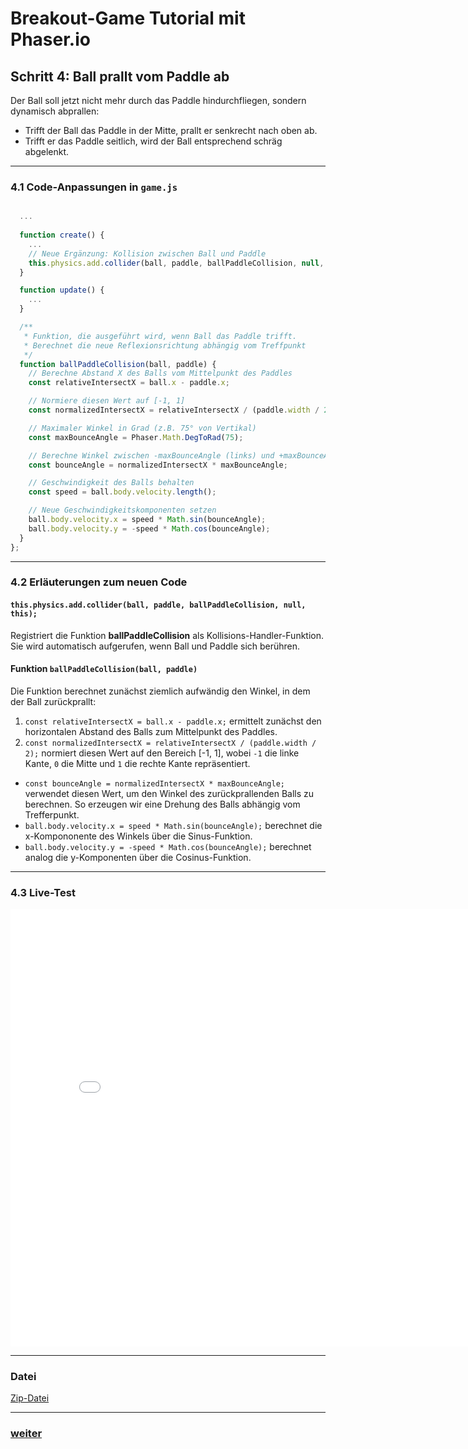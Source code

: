   <meta charset="utf-8" />
  <title>Breakout</title>
  <link rel="stylesheet" href="https://Hi2272.github.io/StyleMD.css">

# Breakout-Game Tutorial mit Phaser.io

## Schritt 4: Ball prallt vom Paddle ab 
Der Ball soll jetzt nicht mehr durch das Paddle hindurchfliegen, sondern dynamisch abprallen:
  - Trifft der Ball das Paddle in der Mitte, prallt er senkrecht nach oben ab.
  - Trifft er das Paddle seitlich, wird der Ball entsprechend schräg abgelenkt.

---

### 4.1 Code-Anpassungen in `game.js`

```js

  ...
 
  function create() {
    ...
    // Neue Ergänzung: Kollision zwischen Ball und Paddle
    this.physics.add.collider(ball, paddle, ballPaddleCollision, null, this);
  }

  function update() {
    ...
  }

  /**
   * Funktion, die ausgeführt wird, wenn Ball das Paddle trifft.
   * Berechnet die neue Reflexionsrichtung abhängig vom Treffpunkt
   */
  function ballPaddleCollision(ball, paddle) {
    // Berechne Abstand X des Balls vom Mittelpunkt des Paddles
    const relativeIntersectX = ball.x - paddle.x;

    // Normiere diesen Wert auf [-1, 1]
    const normalizedIntersectX = relativeIntersectX / (paddle.width / 2);

    // Maximaler Winkel in Grad (z.B. 75° von Vertikal)
    const maxBounceAngle = Phaser.Math.DegToRad(75);

    // Berechne Winkel zwischen -maxBounceAngle (links) und +maxBounceAngle (rechts)
    const bounceAngle = normalizedIntersectX * maxBounceAngle;

    // Geschwindigkeit des Balls behalten
    const speed = ball.body.velocity.length();

    // Neue Geschwindigkeitskomponenten setzen
    ball.body.velocity.x = speed * Math.sin(bounceAngle);
    ball.body.velocity.y = -speed * Math.cos(bounceAngle);
  }
};
```

---

### 4.2 Erläuterungen zum neuen Code

#### `this.physics.add.collider(ball, paddle, ballPaddleCollision, null, this);`
Registriert die Funktion **ballPaddleCollision** als  Kollisions-Handler-Funktion. Sie wird automatisch aufgerufen, wenn Ball und Paddle sich berühren.

#### Funktion `ballPaddleCollision(ball, paddle)`

Die Funktion berechnet zunächst ziemlich aufwändig den Winkel, in dem der Ball zurückprallt:
1. `const relativeIntersectX = ball.x - paddle.x;`
ermittelt zunächst den horizontalen Abstand des Balls zum Mittelpunkt des Paddles.
2. `const normalizedIntersectX = relativeIntersectX / (paddle.width / 2);` normiert diesen Wert auf den Bereich [-1, 1], wobei `-1` die linke Kante, `0` die Mitte und `1` die rechte Kante repräsentiert.
- `const bounceAngle = normalizedIntersectX * maxBounceAngle;` verwendet diesen Wert, um den Winkel des zurückprallenden Balls zu berechnen. So erzeugen wir eine Drehung des Balls abhängig vom Trefferpunkt.
- `ball.body.velocity.x = speed * Math.sin(bounceAngle);` berechnet die x-Kompononente des Winkels über die Sinus-Funktion.
- `ball.body.velocity.y = -speed * Math.cos(bounceAngle);` berechnet analog die y-Komponenten über die Cosinus-Funktion.
---

### 4.3 Live-Test

<iframe 
  src="03Squash/index.html" 
  width="820" 
  height="700" 
  frameborder="0" 
  sandbox="allow-scripts allow-same-origin">
</iframe>

---
### Datei

[Zip-Datei](03Squash.zip)

---

### [weiter](04ClicktoStart.html)  
